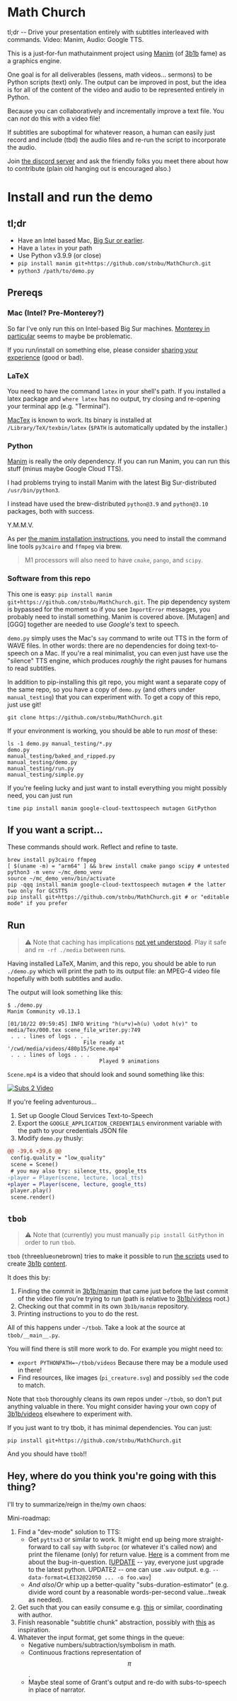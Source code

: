 # Math Church

tl;dr -- Drive your presentation entirely with subtitles interleaved with commands. Video: Manim, Audio: Google TTS.

This is a just-for-fun mathutainment project using [Manim](https://www.manim.community/) (of [3b1b](https://www.3blue1brown.com/) fame) as a graphics engine.

One goal is for all deliverables (lessens, math videos... sermons) to be Python scripts (text) only. The output can be improved in post, but the idea is for all of the content of the video and audio to be represented entirely in Python.

Because you can collaboratively and incrementally improve a text file. You can _not_ do this with a video file!

If subtitles are suboptimal for whatever reason, a human can easily just record and include (tbd) the audio files and re-run the script to incorporate the audio.

Join [the discord server](https://discord.gg/XTHcHc7N) and ask the friendly folks you meet there about how to contribute (plain old hanging out is encouraged also.)

# Install and run the demo

## tl;dr

* Have an Intel based Mac, [Big Sur or earlier](../../issues/8).
* Have a `latex` in your path
* Use Python v3.9.9 (or close)
* `pip install manim git+https://github.com/stnbu/MathChurch.git`
* `python3 /path/to/demo.py`

## Prereqs

### Mac (Intel? Pre-Monterey?)

So far I've only run this on Intel-based Big Sur machines. [Monterey in particular](../../issues/8) seems to maybe be problematic.

If you run/install on something else, please consider [sharing your experience](https://github.com/stnbu/MathChurch/issues/new) (good or bad).

### LaTeX

You need to have the command `latex` in your shell's path. If you installed a latex package and `where latex` has no output, try closing and re-opening your terminal app (e.g. "Terminal").

[MacTex](https://www.tug.org/mactex/mactex-download.html) is known to work. Its binary is installed at `/Library/TeX/texbin/latex` (`$PATH` is automatically updated by the installer.)

### Python

[Manim](https://github.com/ManimCommunity/manim) is really the only dependency. If you can run Manim, you can run this stuff (minus maybe Google Cloud TTS).

I had problems trying to install Manim with the latest Big Sur-distributed `/usr/bin/python3`.

I instead have used the brew-distributed `python@3.9` and `python@3.10` packages, both with success.

Y.M.M.V.

As per [the manim installation instructions](https://docs.manim.community/en/stable/installation/macos.html#macos), you need to install the command line tools `py3cairo` and `ffmpeg` via brew.

> M1 processors will also need to have `cmake`, `pango`, and `scipy`.

### Software from this repo

This one is easy: `pip install manim git+https://github.com/stnbu/MathChurch.git`. The pip dependency system is bypassed for the moment so if you see `ImportError` messages, you probably need to install something. Manim is covered above. [Mutagen] and [GGG] together are needed to use _Google's_ text to speech.

`demo.py` simply uses the Mac's `say` command to write out TTS in the form of WAVE files. In other words: there are no dependencies for doing text-to-speech on a Mac. If you're a real minimalist, you can even just have use the "silence" TTS engine, which produces _roughly_ the right pauses for humans to read subtitles.

In addition to pip-installing this git repo, you might want a separate copy of the same repo, so you have a copy of `demo.py` (and others under `manual_testing`) that you can experiment with. To get a copy of this repo, just use git!

```
git clone https://github.com/stnbu/MathChurch.git
```

If your environment is working, you should be able to run _most_ of these:

```
ls -1 demo.py manual_testing/*.py
demo.py
manual_testing/baked_and_ripped.py
manual_testing/demo.py
manual_testing/run.py
manual_testing/simple.py
```

If you're feeling lucky and just want to install everything you might possibly need, you can just run

```
time pip install manim google-cloud-texttospeech mutagen GitPython
```

## If you want a script...

These commands should work. Reflect and refine to taste.

```
brew install py3cairo ffmpeg
[ $(uname -m) = "arm64" ] && brew install cmake pango scipy # untested
python3 -m venv ~/mc_demo_venv
source ~/mc_demo_venv/bin/activate
pip -qqq install manim google-cloud-texttospeech mutagen # the latter two only for GCSTTS
pip install git+https://github.com/stnbu/MathChurch.git # or "editable mode" if you prefer
```

## Run

> ⚠ Note that caching has implications [not yet understood](../../issues/3).
> Play it safe and `rm -rf ./media` between runs.

Having installed LaTeX, Manim, and this repo, you should be able to run `./demo.py` which will print the path to its output file: an MPEG-4 video file hopefully with both subtitles and audio.

The output will look something like this:

```
$ ./demo.py
Manim Community v0.13.1

[01/10/22 09:59:45] INFO Writing "h(u*v)=h(u) \odot h(v)" to media/Tex/000.tex scene_file_writer.py:749
 . . . lines of logs . . .
                        File ready at '/cwd/media/videos/480p15/Scene.mp4'
 . . . lines of logs . . .
                             Played 9 animations
```

`Scene.mp4` is a video that should look and sound something like this:

[![Subs 2 Video](http://img.youtube.com/vi/_c5xLnW9Eo0/0.jpg)](http://www.youtube.com/watch?v=_c5xLnW9Eo0 "Subs 2 Video")

If you're feeling adventurous...

1. Set up Google Cloud Services Text-to-Speech
1. Export the `GOOGLE_APPLICATION_CREDENTIALS` environment variable with the path to
your credentials JSON file
1. Modify `demo.py` thusly:

```diff
@@ -39,6 +39,6 @@
 config.quality = "low_quality"
 scene = Scene()
 # you may also try: silence_tts, google_tts
-player = Player(scene, lecture, local_tts)
+player = Player(scene, lecture, google_tts)
 player.play()
 scene.render()
```

## `tbob`

> ⚠ Note that (currently) you must manually `pip install GitPython` in order to run `tbob`.

`tbob` (`t`hree`b`lue`o`ne`b`rown) tries to make it possible to run [the scripts](https://github.com/3b1b/videos) used to create [3b1b](https://www.3blue1brown.com/) [content](https://www.youtube.com/c/3blue1brown).

It does this by:

1. Finding the commit in [3b1b/manim](https://github.com/3b1b/manim) that came just before the last commit of the video file you're trying to run (path is relative to [3b1b/videos](https://github.com/3b1b/videos) root.)
1. Checking out that commit in its own `3b1b/manim` repository.
1. Printing instructions to you to do the rest.

All of this happens under `~/tbob`. Take a look at the source at `tbob/__main__.py`.

You will find there is still more work to do. For example you might need to:

* `export PYTHONPATH=~/tbob/videos` Because there may be a module used in there!
* Find resources, like images (`pi_creature.svg`) and possibly `sed` the code to match.

Note that `tbob` thoroughly cleans its own repos under `~/tbob`, so don't put anything
valuable in there. You might consider having your own copy of [3b1b/videos](https://github.com/3b1b/videos) elsewhere to experiment
with.

If you just want to try tbob, it has minimal dependencies. You can just:

```
pip install git+https://github.com/stnbu/MathChurch.git
```

And you should have `tbob`!!

## Hey, where do you think you're going with this thing?

I'll try to summarize/reign in the/my own chaos:

Mini-roadmap:

1. Find a "dev-mode" solution to TTS:
   * Get `pyttsx3` or similar to work. It might end up being more straight-
   forward to call `say` with `Subproc` (or whatever it's called now) and print
   the filename (only) for return value.
   [Here](https://github.com/nateshmbhat/pyttsx3/issues/177#issuecomment-1008033309)
   is a comment from me about the bug-in-question.
   [[UPDATE](https://bugs.python.org/issue30077) -- yay, everyone just upgrade to
   the latest python. UPDATE2 -- one can use `.wav` output.
   e.g. `--data-format=LEI32@22050 ... -o foo.wav`]
   * _And also_/_Or_ whip up a better-quality "subs-duration-estimator" (e.g.
   divide word count by a reasonable words-per-second value...tweak as needed).
1. Get such that you can easily consume e.g.
[this](https://discord.com/channels/927656471599149117/927656472203112461/929421225686622249)
or similar, coordinating with author.
1. Finish reasonable "subtitle chunk" abstraction, possibly with
[this](https://github.com/stnbu/MathChurch/blob/4ea56db05e62f0a1d1ce8c3ce0ab4085d8c6fd59/presenter/the_subtitle_class_poc.py) as inspiration.
1. Whatever the input format, get some things in the queue:
   * Negative numbers/subtraction/symbolism in math.
   * Continuous fractions representation of $$\pi$$.
   * Maybe steal some of Grant's output and re-do with subs-to-speech in place
   of narrator.
